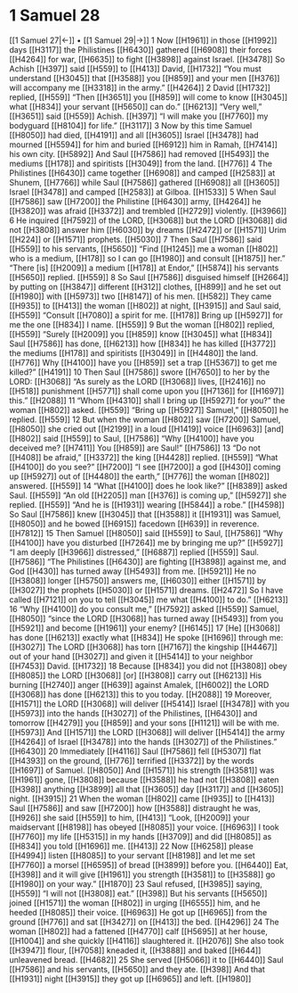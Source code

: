 # 1 Samuel 28
[[1 Samuel 27|←]] • [[1 Samuel 29|→]]
1 Now [[H1961]] in those [[H1992]] days [[H3117]] the Philistines [[H6430]] gathered [[H6908]] their forces [[H4264]] for war, [[H6635]] to fight [[H3898]] against Israel. [[H3478]] So Achish [[H397]] said [[H559]] to [[H413]] David, [[H1732]] “You must understand [[H3045]] that [[H3588]] you [[H859]] and your men [[H376]] will accompany me [[H3318]] in the army.” [[H4264]] 
2 David [[H1732]] replied, [[H559]] “Then [[H3651]] you [[H859]] will come to know [[H3045]] what [[H834]] your servant [[H5650]] can do.” [[H6213]] “Very well,” [[H3651]] said [[H559]] Achish. [[H397]] “I will make you [[H7760]] my bodyguard [[H8104]] for life.” [[H3117]] 
3 Now by this time Samuel [[H8050]] had died, [[H4191]] and all [[H3605]] Israel [[H3478]] had mourned [[H5594]] for him  and buried [[H6912]] him in Ramah, [[H7414]] his own city. [[H5892]] And Saul [[H7586]] had removed [[H5493]] the mediums [[H178]] and spiritists [[H3049]] from the land. [[H776]] 
4 The Philistines [[H6430]] came together [[H6908]] and camped [[H2583]] at Shunem, [[H7766]] while Saul [[H7586]] gathered [[H6908]] all [[H3605]] Israel [[H3478]] and camped [[H2583]] at Gilboa. [[H1533]] 
5 When Saul [[H7586]] saw [[H7200]] the Philistine [[H6430]] army, [[H4264]] he [[H3820]] was afraid [[H3372]] and trembled [[H2729]] violently. [[H3966]] 
6 He inquired [[H7592]] of the LORD, [[H3068]] but the LORD [[H3068]] did not [[H3808]] answer him [[H6030]] by dreams [[H2472]] or [[H1571]] Urim [[H224]] or [[H1571]] prophets. [[H5030]] 
7 Then Saul [[H7586]] said [[H559]] to his servants, [[H5650]] “Find [[H1245]] me a woman [[H802]] who is a medium, [[H178]] so I can go [[H1980]] and consult [[H1875]] her.”  “There [is] [[H2009]] a medium [[H178]] at Endor,” [[H5874]] his servants [[H5650]] replied. [[H559]] 
8 So Saul [[H7586]] disguised himself [[H2664]] by putting on [[H3847]] different [[H312]] clothes, [[H899]] and he set out [[H1980]] with [[H5973]] two [[H8147]] of his men. [[H582]] They came [[H935]] to [[H413]] the woman [[H802]] at night, [[H3915]] and Saul said, [[H559]] “Consult [[H7080]] a spirit for me. [[H178]] Bring up [[H5927]] for me  the one [[H834]] I name. [[H559]] 
9 But the woman [[H802]] replied, [[H559]] “Surely [[H2009]] you [[H859]] know [[H3045]] what [[H834]] Saul [[H7586]] has done, [[H6213]] how [[H834]] he has killed [[H3772]] the mediums [[H178]] and spiritists [[H3049]] in [[H4480]] the land. [[H776]] Why [[H4100]] have you [[H859]] set a trap [[H5367]] to get me killed?” [[H4191]] 
10 Then Saul [[H7586]] swore [[H7650]] to her by the LORD: [[H3068]] “As surely as the LORD [[H3068]] lives, [[H2416]] no [[H518]] punishment [[H5771]] shall come upon you [[H7136]] for [[H1697]] this.” [[H2088]] 
11 “Whom [[H4310]] shall I bring up [[H5927]] for you?”  the woman [[H802]] asked. [[H559]] “Bring up [[H5927]] Samuel,” [[H8050]] he replied. [[H559]] 
12 But when the woman [[H802]] saw [[H7200]] Samuel, [[H8050]] she cried out [[H2199]] in a loud [[H1419]] voice [[H6963]] [and] [[H802]] said [[H559]] to Saul, [[H7586]] “Why [[H4100]] have you deceived me? [[H7411]] You [[H859]] are Saul!” [[H7586]] 
13 “Do not [[H408]] be afraid,” [[H3372]] the king [[H4428]] replied. [[H559]] “What [[H4100]] do you see?” [[H7200]] “I see [[H7200]] a god [[H430]] coming up [[H5927]] out of [[H4480]] the earth,” [[H776]] the woman [[H802]] answered. [[H559]] 
14 “What [[H4100]] does he look like?” [[H8389]] asked Saul. [[H559]] “An old [[H2205]] man [[H376]] is coming up,” [[H5927]] she replied. [[H559]] “And he is [[H1931]] wearing [[H5844]] a robe.” [[H4598]] So Saul [[H7586]] knew [[H3045]] that [[H3588]] it [[H1931]] was Samuel, [[H8050]] and he bowed [[H6915]] facedown [[H639]] in reverence. [[H7812]] 
15 Then Samuel [[H8050]] said [[H559]] to Saul, [[H7586]] “Why [[H4100]] have you disturbed [[H7264]] me by bringing me up?” [[H5927]] “I am deeply [[H3966]] distressed,” [[H6887]] replied [[H559]] Saul. [[H7586]] “The Philistines [[H6430]] are fighting [[H3898]] against me,  and God [[H430]] has turned away [[H5493]] from me. [[H5921]] He no [[H3808]] longer [[H5750]] answers me, [[H6030]] either [[H1571]] by [[H3027]] the prophets [[H5030]] or [[H1571]] dreams. [[H2472]] So I have called [[H7121]] on you  to tell [[H3045]] me what [[H4100]] to do.” [[H6213]] 
16 “Why [[H4100]] do you consult me,” [[H7592]] asked [[H559]] Samuel, [[H8050]] “since the LORD [[H3068]] has turned away [[H5493]] from you [[H5921]] and become [[H1961]] your enemy? [[H6145]] 
17 [He] [[H3068]] has done [[H6213]] exactly what [[H834]] He spoke [[H1696]] through me: [[H3027]] The LORD [[H3068]] has torn [[H7167]] the kingship [[H4467]] out of your hand [[H3027]] and given it [[H5414]] to your neighbor [[H7453]] David. [[H1732]] 
18 Because [[H834]] you did not [[H3808]] obey [[H8085]] the LORD [[H3068]] [or] [[H3808]] carry out [[H6213]] His burning [[H2740]] anger [[H639]] against Amalek, [[H6002]] the LORD [[H3068]] has done [[H6213]] this to you today. [[H2088]] 
19 Moreover, [[H1571]] the LORD [[H3068]] will deliver [[H5414]] Israel [[H3478]] with you [[H5973]] into the hands [[H3027]] of the Philistines, [[H6430]] and tomorrow [[H4279]] you [[H859]] and your sons [[H1121]] will be with me. [[H5973]] And [[H1571]] the LORD [[H3068]] will deliver [[H5414]] the army [[H4264]] of Israel [[H3478]] into the hands [[H3027]] of the Philistines.” [[H6430]] 
20 Immediately [[H4116]] Saul [[H7586]] fell [[H5307]] flat [[H4393]] on the ground, [[H776]] terrified [[H3372]] by the words [[H1697]] of Samuel. [[H8050]] And [[H1571]] his strength [[H3581]] was [[H1961]] gone, [[H3808]] because [[H3588]] he had not [[H3808]] eaten [[H398]] anything [[H3899]] all that [[H3605]] day [[H3117]] and [[H3605]] night. [[H3915]] 
21 When the woman [[H802]] came [[H935]] to [[H413]] Saul [[H7586]] and saw [[H7200]] how [[H3588]] distraught he was, [[H926]] she said [[H559]] to him, [[H413]] “Look, [[H2009]] your maidservant [[H8198]] has obeyed [[H8085]] your voice. [[H6963]] I took [[H7760]] my life [[H5315]] in my hands [[H3709]] and did [[H8085]] as [[H834]] you told [[H1696]] me. [[H413]] 
22 Now [[H6258]] please [[H4994]] listen [[H8085]] to your servant [[H8198]] and let me set [[H7760]] a morsel [[H6595]] of bread [[H3899]] before you. [[H6440]] Eat, [[H398]] and it will give [[H1961]] you  strength [[H3581]] to [[H3588]] go [[H1980]] on your way.” [[H1870]] 
23 Saul refused, [[H3985]] saying, [[H559]] “I will not [[H3808]] eat.” [[H398]] But his servants [[H5650]] joined [[H1571]] the woman [[H802]] in urging [[H6555]] him,  and he heeded [[H8085]] their voice. [[H6963]] He got up [[H6965]] from the ground [[H776]] and sat [[H3427]] on [[H413]] the bed. [[H4296]] 
24 The woman [[H802]] had a fattened [[H4770]] calf [[H5695]] at her house, [[H1004]] and she quickly [[H4116]] slaughtered it. [[H2076]] She also took [[H3947]] flour, [[H7058]] kneaded it, [[H3888]] and baked [[H644]] unleavened bread. [[H4682]] 
25 She served [[H5066]] it to [[H6440]] Saul [[H7586]] and his servants, [[H5650]] and they ate. [[H398]] And that [[H1931]] night [[H3915]] they got up [[H6965]] and left. [[H1980]] 
